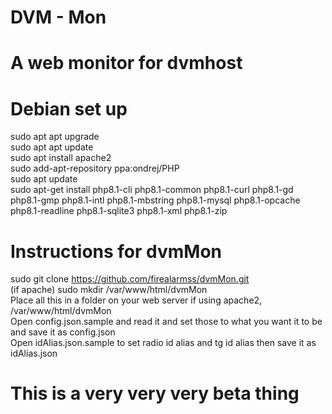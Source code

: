# DVM - Mon
# A web monitor for dvmhost
# Debian set up
sudo apt apt upgrade<br />
sudo apt apt update<br />
sudo apt install apache2<br />
sudo add-apt-repository ppa:ondrej/PHP <br />
sudo apt update<br />
sudo apt-get install php8.1-cli
php8.1-common php8.1-curl php8.1-gd php8.1-gmp php8.1-intl php8.1-mbstring php8.1-mysql php8.1-opcache php8.1-readline php8.1-sqlite3 php8.1-xml php8.1-zip
# Instructions for dvmMon
sudo git clone https://github.com/firealarmss/dvmMon.git<br />
(if apache) sudo mkdir /var/www/html/dvmMon<br />
Place all this in a folder on your web server if using apache2, /var/www/html/dvmMon<br/>
Open config.json.sample and read it and set those to what you want it to be and save it as config.json<br />
Open idAlias.json.sample to set radio id alias and tg id alias then save it as idAlias.json
# This is a very very very beta thing
